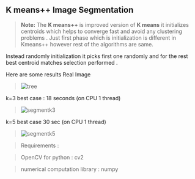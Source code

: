 ## K means++ Image Segmentation
> **Note:** The **K means++** is improved version of **K means** it initializes centroids which helps to converge fast and avoid any clustering problems . Just first phase which is initialization is different in Kmeans++ however rest of the algorithms are same.

Instead randomly initialization it picks first one randomly and for the rest  best centroid matches selection performed .

Here are some results 
Real Image 
> ![tree](https://user-images.githubusercontent.com/39130214/72843548-2d4ca900-3cb4-11ea-80f7-4d72d6da7a5d.png)

k=3  best case : 18 seconds (on CPU 1 thread)  
> ![segmentk3](https://user-images.githubusercontent.com/39130214/72843328-ba433280-3cb3-11ea-9030-f3382987349c.png)

k=5 best case 30 sec (on CPU 1 thread)
>![segmentk5](https://user-images.githubusercontent.com/39130214/72843403-e199ff80-3cb3-11ea-98b9-6b456201887e.png)


> Requirements :

> OpenCV for python : cv2

> numerical computation library : numpy
